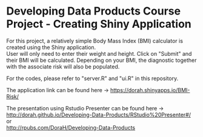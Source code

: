 # Developing Data Products Course Project - Creating Shiny Application

For this project, a relatively simple Body Mass Index (BMI) calculator is created using the Shiny application.  
User will only need to enter their weight and height. Click on "Submit" and their BMI will be calculated. Depending on your BMI, the diagnostic together with the associate risk will also be populated.

For the codes, please refer to "server.R" and "ui.R" in this repository.

The application link can be found here -> https://dorah.shinyapps.io/BMI-Risk/

The presentation using Rstudio Presenter can be found here -> http://dorah.github.io/Developing-Data-Products/RStudio%20Presenter#/  
or  
http://rpubs.com/DoraH/Developing-Data-Products

